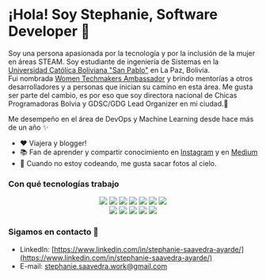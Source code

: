   # ¡Hola! Soy Stephanie, Software Developer 👋
  
  Soy una persona apasionada por la tecnología y por la inclusión de la mujer en áreas STEAM. Soy estudiante de ingeniería de Sistemas en la <a href="https://www.ucb.edu.bo/">Universidad Católica Boliviana "San Pablo"</a> en La Paz, Bolivia. <br>
  Fui nombrada [Women Techmakers Ambassador](https://wtm.advocu.com/home/ambassadors/5fbc060a537f05088d009583) y brindo mentorías a otros desarrolladores y a personas que inician su camino en esta área. 
  Me gusta ser parte del cambio, es por eso que soy directora nacional de Chicas Programadoras Bolvia y GDSC/GDG Lead Organizer en mi ciudad.🚀<br>
  
Me desempeño en el área de DevOps y Machine Learning desde hace más de un año ✨ 

- ❤  Viajera y blogger!
- 📚 Fan de aprender y compartir conocimiento en [Instagram](https://www.instagram.com/tefi.rocks/) y en [Medium](https://stephanie-saavedra-ayarde.medium.com/)
- 🌅 Cuando no estoy codeando, me gusta sacar fotos al cielo.

### Con qué tecnologías trabajo 

<div align="center">
    <img src="https://img.shields.io/badge/Python-blue?style=for-the-badge&logo=python&logoColor=white" /> 
    <img src="https://img.shields.io/badge/Java-ED8B00?style=for-the-badge&logo=java&logoColor=white" />
    <img src="https://img.shields.io/badge/Spring-6DB33F?style=for-the-badge&logo=spring&logoColor=white" />
    <img src="https://img.shields.io/badge/Node.js-43853D?style=for-the-badge&logo=node.js&logoColor=white" />
    <img src="https://img.shields.io/badge/Express.js-404D59?style=for-the-badge" />
    <img src="https://img.shields.io/badge/MySQL-00000F?style=for-the-badge&logo=mysql&logoColor=white" />
    <img src="https://img.shields.io/badge/MongoDB-4EA94B?style=for-the-badge&logo=mongodb&logoColor=white" />
    <br>
     <img src="https://img.shields.io/badge/JavaScript-F7DF1E?style=for-the-badge&logo=javascript&logoColor=black" />
    <img src="https://img.shields.io/badge/Docker-blue?style=for-the-badge&logo=docker&logoColor=white" />
    <img src="https://img.shields.io/badge/Ansible-red?style=for-the-badge&logo=ansible&logoColor=white" /> 
    <img src="https://img.shields.io/badge/gitlab-292961?style=for-the-badge&logo=gitlab&logoColor=white" /> 
    <img src="https://img.shields.io/badge/Terraform-black?style=for-the-badge&logo=terraform&logoColor=white" /> 
</div>


### Sigamos en contacto 📲

- LinkedIn: [https://www.linkedin.com/in/stephanie-saavedra-ayarde/](https://www.linkedin.com/in/stephanie-saavedra-ayarde/)
- E-mail: stephanie.saavedra.work@gmail.com
